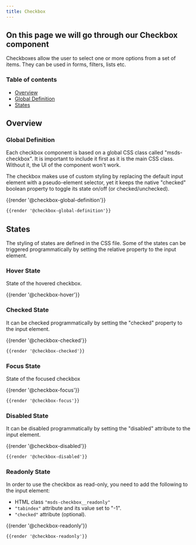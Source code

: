 ```yaml
---
title: Checkbox 
---
```

## On this page we will go through our Checkbox component 

Checkboxes allow the user to select one or more options from a set of items.
They can be used in forms, filters, lists etc.

### Table of contents
<div class="row">
    <div class="col-4">
        <ul class="document__unordered-list">
             <li class="document__unordered-list-item">
                 <a class="msds-link" href="#overview">Overview</a>
             </li>
             <li class="document__unordered-list-item">
                 <a class="msds-link" href="#global-definition">Global Definition</a>
             </li>
             <li class="document__unordered-list-item">
                 <a class="msds-link" href="#states">States</a>
             </li>
         </ul>    
    </div>    
</div>

## Overview
### Global Definition
Each checkbox component is based on a global CSS class called "msds-checkbox". It is important to include it first as it is the main CSS class. Without it, the UI of the component won't work.

The checkbox makes use of custom styling by replacing the default input element with a pseudo-element selector, yet it keeps the native "checked" boolean property to toggle its state on/off (or checked/unchecked).

<div class="element-preview">
  <div class="element-preview__inner">{{render '@checkbox-global-definition'}}</div>
</div>

```html
{{render '@checkbox-global-definition'}}
```


## States
The styling of states are defined in the CSS file. Some of the states can be triggered programmatically by setting the relative property to the input element. 

### Hover State

State of the hovered checkbox.
<div class="element-preview">
  <div class="element-preview__inner">{{render '@checkbox-hover'}}</div>
</div>

### Checked State

It can be checked programmatically by setting the "checked" property to the input element.
<div class="element-preview">
  <div class="element-preview__inner">{{render '@checkbox-checked'}}</div>
</div>

```html
{{render '@checkbox-checked'}}
```

### Focus State

State of the focused checkbox
<div class="element-preview">
  <div class="element-preview__inner">{{render '@checkbox-focus'}}</div>
</div>

```html
{{render '@checkbox-focus'}}
```

### Disabled State

It can be disabled programmatically by setting the "disabled" attribute to the input element.
<div class="element-preview">
  <div class="element-preview__inner">{{render '@checkbox-disabled'}}</div>
</div>

```html
{{render '@checkbox-disabled'}}
```

### Readonly State

In order to use the checkbox as read-only, you need to add the following to the input element:
- HTML class <code>"msds-checkbox__readonly"</code>
- <code>"tabindex"</code> attribute and its value set to "-1".
- <code>"checked"</code> attribute (optional).

<div class="element-preview">
  <div class="element-preview__inner">{{render '@checkbox-readonly'}}</div>
</div>

```html
{{render '@checkbox-readonly'}}
```
